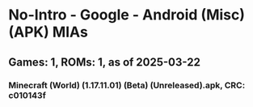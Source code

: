 # No-Intro - Google - Android (Misc) (APK) MIAs
## Games: 1, ROMs: 1, as of 2025-03-22

### Minecraft (World) (1.17.11.01) (Beta) (Unreleased).apk, CRC: c010143f
